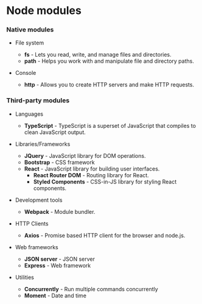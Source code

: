 # Node modules

### Native modules

- File system
    - **fs** - Lets you read, write, and manage files and directories.
    - **path** - Helps you work with and manipulate file and directory paths.

- Console
    - **http** - Allows you to create HTTP servers and make HTTP requests.

### Third-party modules

- Languages
    - **TypeScript** - TypeScript is a superset of JavaScript that compiles to clean JavaScript output.

- Libraries/Frameworks
    - **JQuery** - JavaScript library for DOM operations.
    - **Bootstrap** - CSS framework
    - **React** - JavaScript library for building user interfaces.
        - **React Router DOM** - Routing library for React.
        - **Styled Components** - CSS-in-JS library for styling React components.

- Development tools
    - **Webpack** - Module bundler.

- HTTP Clients
    - **Axios** - Promise based HTTP client for the browser and node.js.

- Web frameworks
    - **JSON server** - JSON server
    - **Express** - Web framework

- Utilities
    - **Concurrently** - Run multiple commands concurrently
    - **Moment** - Date and time
